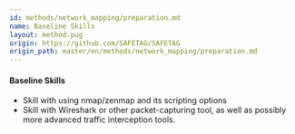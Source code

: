 ```yaml
---
id: methods/network_mapping/preparation.md
name: Baseline Skills
layout: method.pug
origin: https://github.com/SAFETAG/SAFETAG
origin_path: master/en/methods/network_mapping/preparation.md
---
```


#### Baseline Skills
* Skill with using nmap/zenmap and its scripting options
* Skill with Wireshark or other packet-capturing tool, as well as possibly more advanced traffic interception tools.

